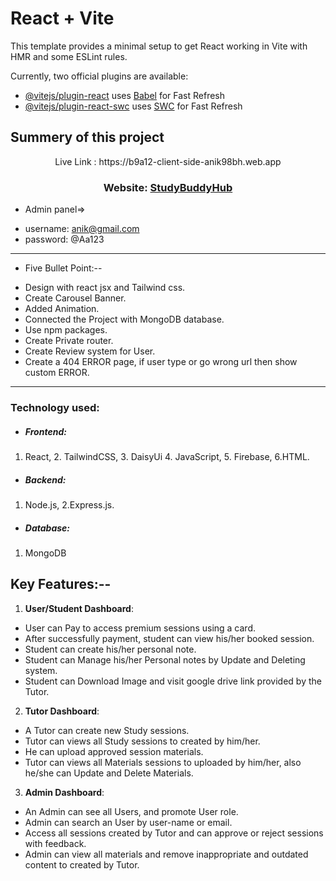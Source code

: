 # React + Vite

This template provides a minimal setup to get React working in Vite with HMR and some ESLint rules.

Currently, two official plugins are available:

- [@vitejs/plugin-react](https://github.com/vitejs/vite-plugin-react/blob/main/packages/plugin-react/README.md) uses [Babel](https://babeljs.io/) for Fast Refresh
- [@vitejs/plugin-react-swc](https://github.com/vitejs/vite-plugin-react-swc) uses [SWC](https://swc.rs/) for Fast Refresh













## Summery of this project

<p align="center">Live Link : https://b9a12-client-side-anik98bh.web.app <p/>
  <h3 align="center">Website: <a href="https://b9a12-client-side-anik98bh.web.app">StudyBuddyHub</a></h3>





  * Admin panel=> 
   - username: anik@gmail.com
   - password: @Aa123
  


----------------------------------------
  
  - Five Bullet Point:--

  * Design with react jsx and Tailwind css.
  * Create Carousel Banner.
  * Added Animation.
  * Connected the Project with MongoDB database.
  * Use npm packages.
  * Create Private router.
  * Create Review system for User.
  * Create a 404 ERROR page, if user type or go wrong url then show custom ERROR.

-----------------------------

### Technology used:
* ##### Frontend:
 1. React, 2. TailwindCSS, 3. DaisyUi 4. JavaScript, 5. Firebase, 6.HTML.
* ##### Backend:
 1. Node.js, 2.Express.js.
* ##### Database:
 1. MongoDB

 ## Key Features:--

   1. **User/Student Dashboard**: 
 - User can Pay to access premium sessions using a card.
 - After successfully payment, student can view his/her booked session.
 - Student can create his/her personal note.
 - Student can Manage his/her Personal notes by Update and Deleting system.
 - Student can Download Image and visit google drive link provided by the Tutor.
 
  2. **Tutor Dashboard**:

 - A Tutor can create new Study sessions. 
 - Tutor can views all Study sessions to created by him/her.
 - He can upload approved session materials.
 - Tutor can views all Materials sessions to uploaded by him/her, also he/she can Update and Delete Materials.

  3. **Admin Dashboard**:

 - An Admin can see all Users, and promote User role.
 - Admin can search an User by user-name or email.
 - Access all sessions created by Tutor and can approve or reject sessions with feedback.
 - Admin can view all materials and remove inappropriate and outdated content to created by Tutor.
